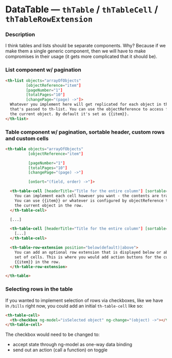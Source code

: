 # DataTable — `thTable` / `thTableCell` / `thTableRowExtension`

### Description

I think tables and lists should be separate components. Why? Because if we make
them a single generic component, then we will have to make compromises in their
usage (it gets more complicated that it should be).


### List component w/ pagination

```html
<th-list objects="arrayOfObjects"
         [objectReference="item"]
         [pageNumber="1"]
         [totalPages="10"]
         [changePage="(page) ->"]>
  Whatever you implement here will get replicated for each object in the array
  that's passed to th-list. You can use the objectReference to access fields of
  the current object. By default it's set as {{item}}.
</th-list>
```

### Table component w/ pagination, sortable header, custom rows and custom cells

```html
<th-table objects="arrayOfObjects"
          [objectReference="item"]

          [pageNumber="1"]
          [totalPages="10"]
          [changePage="(page) ->"]

          [onSort="(field, order) ->"]>

  <th-table-cell [headerTitle="Title for the entire column"] [sortable="fieldName"]>
    You can implement each cell however you want - the contents are transcluded.
    You can use {{item}} or whatever is configured by objectReference to access
    the current object in the row.
  </th-table-cell>

  [...]

  <th-table-cell [headerTitle="Title for the entire column"] [sortable="fieldName"]>
    [...]
  </th-table-cell>

  <th-table-row-extension position="below(default)|above">
    You can add an optional row extension that is displayed below or above each
    set of cells. This is where you would add action buttons for the current
    {{item}} in the row.
  </th-table-row-extension>

</th-table>
```

### Selecting rows in the table

If you wanted to implement selection of rows via checkboxes, like we have in
`/bills` right now, you could add an initial `th-table-cell` like so:

```html
<th-table-cell>
  <th-checkbox ng-model="isSelected object" ng-change="(object) ->"></th-checkbox>
</th-table-cell>
```

The checkbox would need to be changed to:
* accept state through ng-model as one-way data binding
* send out an action (call a function) on toggle
